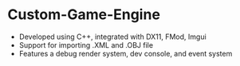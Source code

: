 # Custom-Game-Engine
- Developed using C++, integrated with DX11, FMod, Imgui
- Support for importing .XML and .OBJ file
- Features a debug render system, dev console, and event system
